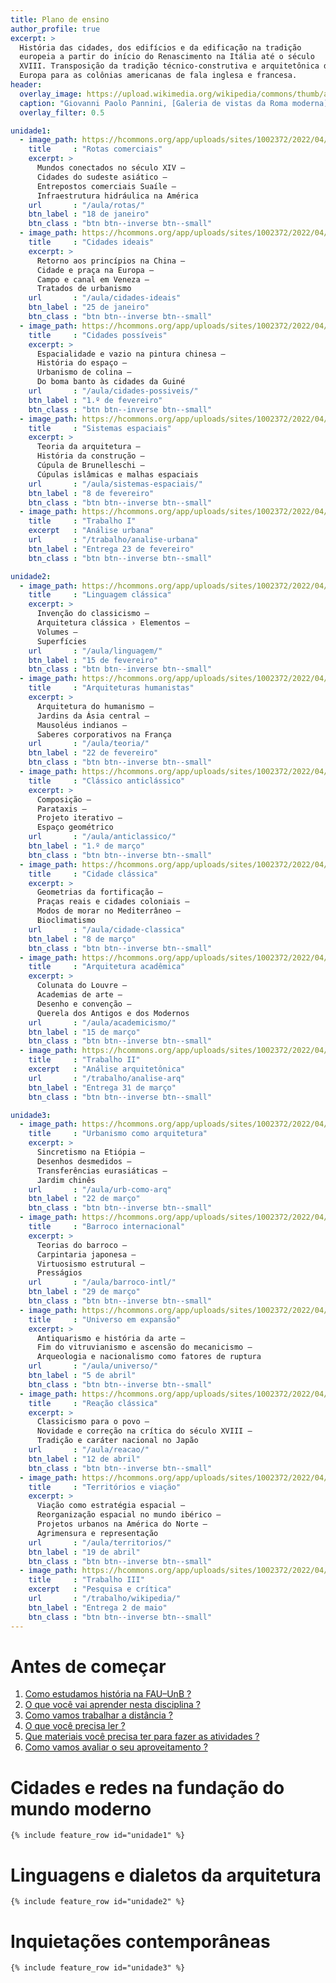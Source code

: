 ```yaml
---
title: Plano de ensino
author_profile: true
excerpt: >
  História das cidades, dos edifícios e da edificação na tradição
  europeia a partir do início do Renascimento na Itália até o século
  XVIII. Transposição da tradição técnico-construtiva e arquitetônica da
  Europa para as colônias americanas de fala inglesa e francesa.
header:
  overlay_image: https://upload.wikimedia.org/wikipedia/commons/thumb/a/a7/Photograph_of_a_painting_of_paintings_(20938228960).jpg/2560px-Photograph_of_a_painting_of_paintings_(20938228960).jpg
  caption: "Giovanni Paolo Pannini, [Galeria de vistas da Roma moderna](https://commons.wikimedia.org/wiki/Category:Modern_Rome_(Giovanni_Paolo_Pannini)), 1754"
  overlay_filter: 0.5

unidade1:
  - image_path: https://hcommons.org/app/uploads/sites/1002372/2022/04/teaser-lossy-page1-797px-katip_celebis_cihannuma-map_of_south_east_asiatif.jpg
    title     : "Rotas comerciais"
    excerpt: >
      Mundos conectados no século XIV –
      Cidades do sudeste asiático –
      Entrepostos comerciais Suaíle –
      Infraestrutura hidráulica na América
    url       : "/aula/rotas/"
    btn_label : "18 de janeiro"
    btn_class : "btn btn--inverse btn--small"
  - image_path: https://hcommons.org/app/uploads/sites/1002372/2022/04/teaser-Florentine_painter_-_The_Ideal_City_-_Walters_Art_Museum_-_Google_Art_Project.jpg
    title     : "Cidades ideais"
    excerpt: >
      Retorno aos princípios na China –
      Cidade e praça na Europa –
      Campo e canal em Veneza –
      Tratados de urbanismo
    url       : "/aula/cidades-ideais"
    btn_label : "25 de janeiro"
    btn_class : "btn btn--inverse btn--small"
  - image_path: https://hcommons.org/app/uploads/sites/1002372/2022/04/teaser-Rakuchu_rakugai_zu_byobu_Fukuoka_City_MuseumL.jpg
    title     : "Cidades possíveis"
    excerpt: >
      Espacialidade e vazio na pintura chinesa –
      História do espaço –
      Urbanismo de colina –
      Do boma banto às cidades da Guiné
    url       : "/aula/cidades-possiveis/"
    btn_label : "1.º de fevereiro"
    btn_class : "btn btn--inverse btn--small"
  - image_path: https://hcommons.org/app/uploads/sites/1002372/2022/04/teaser-DT249920.jpg
    title     : "Sistemas espaciais"
    excerpt: >
      Teoria da arquitetura –
      História da construção –
      Cúpula de Brunelleschi –
      Cúpulas islâmicas e malhas espaciais
    url       : "/aula/sistemas-espaciais/"
    btn_label : "8 de fevereiro"
    btn_class : "btn btn--inverse btn--small"
  - image_path: https://hcommons.org/app/uploads/sites/1002372/2022/04/teaser-640px-Giovanni_Battista_Nolli-Nuova_Pianta_di_Roma_1748_05-12.jpg
    title     : "Trabalho I"
    excerpt   : "Análise urbana"
    url       : "/trabalho/analise-urbana"
    btn_label : "Entrega 23 de fevereiro"
    btn_class : "btn btn--inverse btn--small"

unidade2:
  - image_path: https://hcommons.org/app/uploads/sites/1002372/2022/04/teaser-botticcelli_sandro-the_punishment_of_korah_and_the_stoning_of_moses_and_aaron-1481-82.jpg
    title     : "Linguagem clássica"
    excerpt: >
      Invenção do classicismo –
      Arquitetura clássica › Elementos –
      Volumes –
      Superfícies
    url       : "/aula/linguagem/"
    btn_label : "15 de fevereiro"
    btn_class : "btn btn--inverse btn--small"
  - image_path: https://hcommons.org/app/uploads/sites/1002372/2022/04/teaser-paolo_veronese-feast_in_the_house_of_levi-wga24877.jpg
    title     : "Arquiteturas humanistas"
    excerpt: >
      Arquitetura do humanismo –
      Jardins da Ásia central –
      Mausoléus indianos –
      Saberes corporativos na França
    url       : "/aula/teoria/"
    btn_label : "22 de fevereiro"
    btn_class : "btn btn--inverse btn--small"
  - image_path: https://hcommons.org/app/uploads/sites/1002372/2022/04/teaser-le_cardinal_melchior_de_polignac_visitant_saint-pierre_de_rome-giovanni_paolo_panini-q18573439.jpg
    title     : "Clássico anticlássico"
    excerpt: >
      Composição –
      Parataxis –
      Projeto iterativo –
      Espaço geométrico
    url       : "/aula/anticlassico/"
    btn_label : "1.º de março"
    btn_class : "btn btn--inverse btn--small"
  - image_path: https://hcommons.org/app/uploads/sites/1002372/2022/04/teaser-mathaeus_merian_carosel_fait_a_la_place_royalle_a_paris_1648-paris_musees.jpg
    title     : "Cidade clássica"
    excerpt: >
      Geometrias da fortificação –
      Praças reais e cidades coloniais –
      Modos de morar no Mediterrâneo –
      Bioclimatismo
    url       : "/aula/cidade-classica"
    btn_label : "8 de março"
    btn_class : "btn btn--inverse btn--small"
  - image_path: https://hcommons.org/app/uploads/sites/1002372/2022/04/teaser-pierre-antoine_demachy-la_colonnade_du_louvre_nouvellement_degagee-p92-musee_carnavalet.jpg
    title     : "Arquitetura acadêmica"
    excerpt: >
      Colunata do Louvre –
      Academias de arte –
      Desenho e convenção –
      Querela dos Antigos e dos Modernos
    url       : "/aula/academicismo/"
    btn_label : "15 de março"
    btn_class : "btn btn--inverse btn--small"
  - image_path: https://hcommons.org/app/uploads/sites/1002372/2022/04/teaser-Gallery-Louis-XVI-Library.jpg
    title     : "Trabalho II"
    excerpt   : "Análise arquitetônica"
    url       : "/trabalho/analise-arq"
    btn_label : "Entrega 31 de março"
    btn_class : "btn btn--inverse btn--small"

unidade3:
  - image_path: https://hcommons.org/app/uploads/sites/1002372/2022/04/teaser-640px-Chateau_de_Versailles_1668_Pierre_PatelFXD.jpg
    title     : "Urbanismo como arquitetura"
    excerpt: >
      Sincretismo na Etiópia –
      Desenhos desmedidos –
      Transferências eurasiáticas –
      Jardim chinês
    url       : "/aula/urb-como-arq"
    btn_label : "22 de março"
    btn_class : "btn btn--inverse btn--small"
  - image_path: https://hcommons.org/app/uploads/sites/1002372/2022/04/teaser-640px-honjo_tatekawa_the_timberyard_at_honjo.jpg
    title     : "Barroco internacional"
    excerpt: >
      Teorias do barroco –
      Carpintaria japonesa –
      Virtuosismo estrutural –
      Presságios
    url       : "/aula/barroco-intl/"
    btn_label : "29 de março"
    btn_class : "btn btn--inverse btn--small"
  - image_path: https://hcommons.org/app/uploads/sites/1002372/2022/04/teaser-800px-View_of_the_Wilderness_at_Kew_MET_DP105027.jpg
    title     : "Universo em expansão"
    excerpt: >
      Antiquarismo e história da arte –
      Fim do vitruvianismo e ascensão do mecanicismo –
      Arqueologia e nacionalismo como fatores de ruptura
    url       : "/aula/universo/"
    btn_label : "5 de abril"
    btn_class : "btn btn--inverse btn--small"
  - image_path: https://hcommons.org/app/uploads/sites/1002372/2022/04/teaser-779px-jacques-louis_david_le_serment_des_horaces.jpg
    title     : "Reação clássica"
    excerpt: >
      Classicismo para o povo –
      Novidade e correção na crítica do século XVIII –
      Tradição e caráter nacional no Japão
    url       : "/aula/reacao/"
    btn_label : "12 de abril"
    btn_class : "btn btn--inverse btn--small"
  - image_path: https://hcommons.org/app/uploads/sites/1002372/2022/04/teaser-Hiroshige-53-Stations-Hoeido-41-Narumi-MFA-02.jpg
    title     : "Territórios e viação"
    excerpt: >
      Viação como estratégia espacial –
      Reorganização espacial no mundo ibérico –
      Projetos urbanos na América do Norte –
      Agrimensura e representação
    url       : "/aula/territorios/"
    btn_label : "19 de abril"
    btn_class : "btn btn--inverse btn--small"
  - image_path: https://hcommons.org/app/uploads/sites/1002372/2022/04/teaser-kooogimi-46-1.jpg
    title     : "Trabalho III"
    excerpt   : "Pesquisa e crítica"
    url       : "/trabalho/wikipedia/"
    btn_label : "Entrega 2 de maio"
    btn_class : "btn btn--inverse btn--small"
---
```


# Antes de começar #

<!--1. [Por que estudar história da arquitetura ?](_plano/por-que-historia.md)-->
1. [Como estudamos história na FAU–UnB ?](_plano/sobre-disciplina.md) <!--_,-->
3. [O que você vai aprender nesta disciplina ?](_plano/objetivos.md) <!--_,-->
4. [Como vamos trabalhar a distância ?](_plano/metodologia.md) <!--_,-->
5. [O que você precisa ler ?](_plano/bibliografia.md) <!--_,-->
6. [Que materiais você precisa ter para fazer as atividades ?](_trabalho/materiais.md) <!--_,-->
6. [Como vamos avaliar o seu aproveitamento ?](_plano/avalia.md) <!--_,-->

# Cidades e redes na fundação do mundo moderno #

```{=html}
{% include feature_row id="unidade1" %}
```

# Linguagens e dialetos da arquitetura #

```{=html}
{% include feature_row id="unidade2" %}
```

# Inquietações contemporâneas #

```{=html}
{% include feature_row id="unidade3" %}
```


